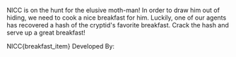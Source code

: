 NICC is on the hunt for the elusive moth-man! In order to draw him out of hiding, we need to cook a nice breakfast for him. Luckily, one of our agents has recovered a hash of the cryptid's favorite breakfast. Crack the hash and serve up a great breakfast!

NICC{breakfast_item}
Developed By:
